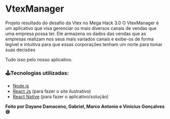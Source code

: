 # VtexManager

Projeto resultado do desafio da Vtex no Mega Hack 3.0
O VtexManager é um aplicativo que visa gerenciar os mais diversos canais de vendas que uma empresa possa ter. 
Ele armazena os dados das vendas que as empresas realizam nos seus mais variados canais e exibe-os de forma 
legível e intuitiva para que essas corporações tenham um norte para tomar suas decisões

Tudo isso pelo nosso aplicativo.

### 🕹Tecnologias utilizadas:

- [Node.js](https://nodejs.org/en/)
- [React Js](https://pt-br.reactjs.org/) (para fazer o site ilustrativo)
- [React Native](https://reactnative.dev/) (para fazer o aplicativo/solução)

**Feito por Dayane Damaceno, Gabriel, Marco Antonio e Vinicius Gonçalves 😄**



